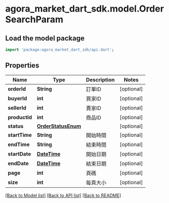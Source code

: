 # agora_market_dart_sdk.model.OrderSearchParam

## Load the model package
```dart
import 'package:agora_market_dart_sdk/api.dart';
```

## Properties
Name | Type | Description | Notes
------------ | ------------- | ------------- | -------------
**orderId** | **String** | 訂單ID | [optional] 
**buyerId** | **int** | 買家ID | [optional] 
**sellerId** | **int** | 賣家ID | [optional] 
**productId** | **int** | 商品ID | [optional] 
**status** | [**OrderStatusEnum**](OrderStatusEnum.md) |  | [optional] 
**startTime** | **String** | 開始時間 | [optional] 
**endTime** | **String** | 結束時間 | [optional] 
**startDate** | [**DateTime**](DateTime.md) | 開始日期 | [optional] 
**endDate** | [**DateTime**](DateTime.md) | 結束日期 | [optional] 
**page** | **int** | 頁碼 | [optional] 
**size** | **int** | 每頁大小 | [optional] 

[[Back to Model list]](../README.md#documentation-for-models) [[Back to API list]](../README.md#documentation-for-api-endpoints) [[Back to README]](../README.md)


